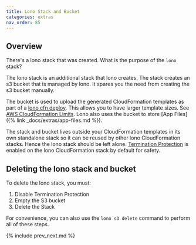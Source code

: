 ```yaml
---
title: Lono Stack and Bucket
categories: extras
nav_order: 85
---
```


## Overview

There's a lono stack that was created. What is the purpose of the `lono` stack?

The lono stack is an additional stack that lono creates. The stack creates an s3 bucket that is managed by lono. It spares you the need from creating the s3 bucket manually.

The bucket is used to upload the generated CloudFormation templates as part of a [lono cfn deploy](/reference/lono-cfn-deploy/).  This allows you to have larger template sizes.  See [AWS CloudFormation Limits](https://docs.aws.amazon.com/AWSCloudFormation/latest/UserGuide/cloudformation-limits.html).  Lono also uses the bucket to store [App Files]({% link _docs/extras/app-files.md %}).

The stack and bucket lives outside your CloudFormation templates in its own standalone stack so it can be reused by other lono CloudFormation stacks.  Hence the lono stack should be left alone.  [Termination Protection](https://docs.aws.amazon.com/AWSCloudFormation/latest/UserGuide/using-cfn-protect-stacks.html) is enabled on the lono CloudFormation stack by default for safety.

## Deleting the lono stack and bucket

To delete the lono stack, you must:

1. Disable Termination Protection
2. Empty the S3 bucket
3. Delete the Stack

For convenience, you can also use the `lono s3 delete` command to perform all of these steps.

{% include prev_next.md %}
